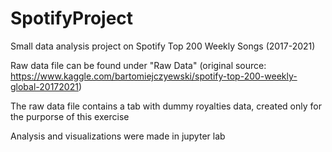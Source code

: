 # SpotifyProject
Small data analysis project on Spotify Top 200 Weekly Songs (2017-2021)

Raw data file can be found under "Raw Data" (original source: https://www.kaggle.com/bartomiejczyewski/spotify-top-200-weekly-global-20172021)

The raw data file contains a tab with dummy royalties data, created only for the purporse of this exercise

Analysis and visualizations were made in jupyter lab
